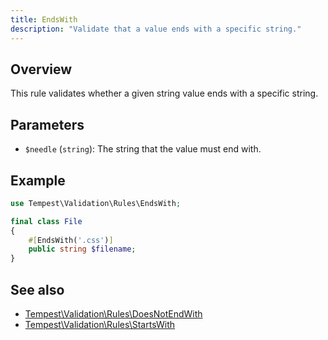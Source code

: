 ```yaml
---
title: EndsWith
description: "Validate that a value ends with a specific string."
---
```


## Overview

This rule validates whether a given string value ends with a specific string.

## Parameters

- `$needle` (`string`): The string that the value must end with.

## Example

```php
use Tempest\Validation\Rules\EndsWith;

final class File
{
    #[EndsWith('.css')]
    public string $filename;
}
```

## See also

- [Tempest\Validation\Rules\DoesNotEndWith](12-does-not-end-with.md)
- [Tempest\Validation\Rules\StartsWith](42-starts-with.md)
